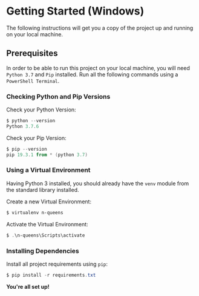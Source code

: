 # Getting Started (Windows)

The following instructions will get you a copy of the project up and running on your local machine.


## Prerequisites

In order to be able to run this project on your local machine, you will need `Python 3.7` and `Pip` installed.
Run all the following commands using a `PowerShell Terminal`.

### Checking Python and Pip Versions

Check your Python Version:

``` PowerShell
$ python --version
Python 3.7.6
```

Check your Pip Version:

``` PowerShell
$ pip --version
pip 19.3.1 from * (python 3.7)
```

### Using a Virtual Environment

Having Python 3 installed, you should already have the `venv` module from the standard library installed.

Create a new Virtual Environment:

``` PowerShell
$ virtualenv n-queens
```

Activate the Virtual Environment:

``` PowerShell
$ .\n-queens\Scripts\activate
```

### Installing Dependencies

Install all project requirements using `pip`:

``` PowerShell
$ pip install -r requirements.txt
```


**You're all set up!**









